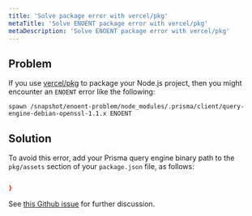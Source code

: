 ```yaml
---
title: 'Solve package error with vercel/pkg'
metaTitle: 'Solve ENOENT package error with vercel/pkg'
metaDescription: 'Solve ENOENT package error with vercel/pkg'
---
```


## Problem

If you use [vercel/pkg](https://github.com/vercel/pkg) to package your Node.js project, then you might encounter an `ENOENT` error like the following:

```
spawn /snapshot/enoent-problem/node_modules/.prisma/client/query-engine-debian-openssl-1.1.x ENOENT
```

## Solution

To avoid this error, add your Prisma query engine binary path to the `pkg/assets` section of your `package.json` file, as follows:

```json file=package.json copy

}
```

See [this Github issue](https://github.com/prisma/prisma/issues/8449) for further discussion.